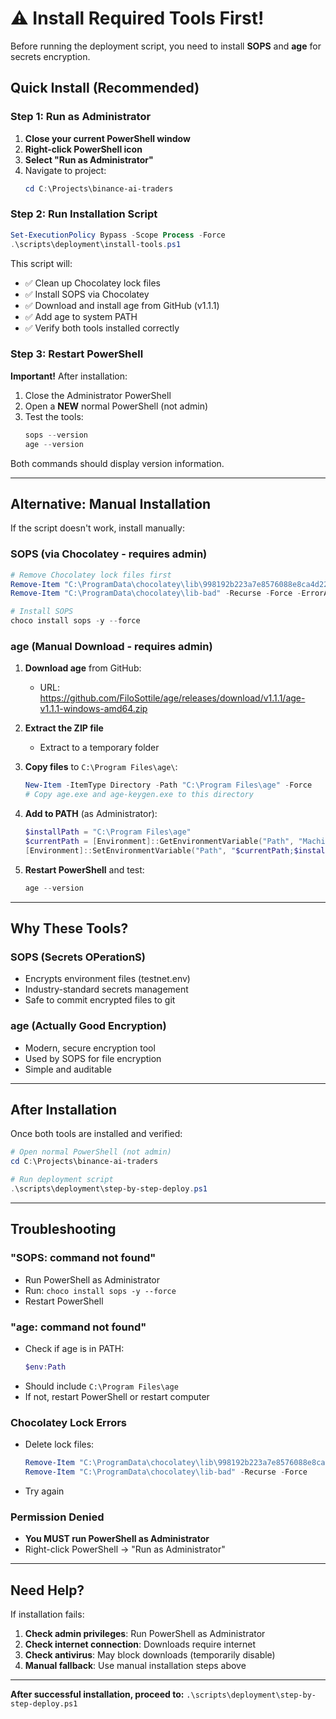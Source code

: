 # ⚠️ Install Required Tools First!

Before running the deployment script, you need to install **SOPS** and **age** for secrets encryption.

## Quick Install (Recommended)

### Step 1: Run as Administrator

1. **Close your current PowerShell window**
2. **Right-click PowerShell icon**
3. **Select "Run as Administrator"**
4. Navigate to project:
   ```powershell
   cd C:\Projects\binance-ai-traders
   ```

### Step 2: Run Installation Script

```powershell
Set-ExecutionPolicy Bypass -Scope Process -Force
.\scripts\deployment\install-tools.ps1
```

This script will:
- ✅ Clean up Chocolatey lock files
- ✅ Install SOPS via Chocolatey  
- ✅ Download and install age from GitHub (v1.1.1)
- ✅ Add age to system PATH
- ✅ Verify both tools installed correctly

### Step 3: Restart PowerShell

**Important!** After installation:
1. Close the Administrator PowerShell
2. Open a **NEW** normal PowerShell (not admin)
3. Test the tools:
   ```powershell
   sops --version
   age --version
   ```

Both commands should display version information.

---

## Alternative: Manual Installation

If the script doesn't work, install manually:

### SOPS (via Chocolatey - requires admin)

```powershell
# Remove Chocolatey lock files first
Remove-Item "C:\ProgramData\chocolatey\lib\998192b223a7e8576088e8ca4d22da7826387c75" -Force -ErrorAction SilentlyContinue
Remove-Item "C:\ProgramData\chocolatey\lib-bad" -Recurse -Force -ErrorAction SilentlyContinue

# Install SOPS
choco install sops -y --force
```

### age (Manual Download - requires admin)

1. **Download age** from GitHub:
   - URL: https://github.com/FiloSottile/age/releases/download/v1.1.1/age-v1.1.1-windows-amd64.zip

2. **Extract the ZIP file**
   - Extract to a temporary folder

3. **Copy files** to `C:\Program Files\age\`:
   ```powershell
   New-Item -ItemType Directory -Path "C:\Program Files\age" -Force
   # Copy age.exe and age-keygen.exe to this directory
   ```

4. **Add to PATH** (as Administrator):
   ```powershell
   $installPath = "C:\Program Files\age"
   $currentPath = [Environment]::GetEnvironmentVariable("Path", "Machine")
   [Environment]::SetEnvironmentVariable("Path", "$currentPath;$installPath", "Machine")
   ```

5. **Restart PowerShell** and test:
   ```powershell
   age --version
   ```

---

## Why These Tools?

### SOPS (Secrets OPerationS)
- Encrypts environment files (testnet.env)
- Industry-standard secrets management
- Safe to commit encrypted files to git

### age (Actually Good Encryption)
- Modern, secure encryption tool
- Used by SOPS for file encryption
- Simple and auditable

---

## After Installation

Once both tools are installed and verified:

```powershell
# Open normal PowerShell (not admin)
cd C:\Projects\binance-ai-traders

# Run deployment script
.\scripts\deployment\step-by-step-deploy.ps1
```

---

## Troubleshooting

### "SOPS: command not found"
- Run PowerShell as Administrator
- Run: `choco install sops -y --force`
- Restart PowerShell

### "age: command not found" 
- Check if age is in PATH:
  ```powershell
  $env:Path
  ```
- Should include `C:\Program Files\age`
- If not, restart PowerShell or restart computer

### Chocolatey Lock Errors
- Delete lock files:
  ```powershell
  Remove-Item "C:\ProgramData\chocolatey\lib\998192b223a7e8576088e8ca4d22da7826387c75" -Force
  Remove-Item "C:\ProgramData\chocolatey\lib-bad" -Recurse -Force
  ```
- Try again

### Permission Denied
- **You MUST run PowerShell as Administrator**
- Right-click PowerShell → "Run as Administrator"

---

## Need Help?

If installation fails:

1. **Check admin privileges**: Run PowerShell as Administrator
2. **Check internet connection**: Downloads require internet
3. **Check antivirus**: May block downloads (temporarily disable)
4. **Manual fallback**: Use manual installation steps above

---

**After successful installation, proceed to:** `.\scripts\deployment\step-by-step-deploy.ps1`

